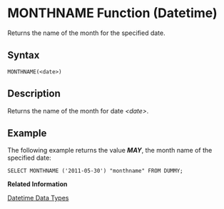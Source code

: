 <!-- loio20e562537519101499c6a760e719afbd -->

# MONTHNAME Function \(Datetime\)

Returns the name of the month for the specified date.



<a name="loio20e562537519101499c6a760e719afbd__sql_function_monthname_1sql_function_monthname_syntax"/>

## Syntax

```
MONTHNAME(<date>)
```



<a name="loio20e562537519101499c6a760e719afbd__sql_function_monthname_1sql_function_monthname_description"/>

## Description

Returns the name of the month for date *<date\>*.



<a name="loio20e562537519101499c6a760e719afbd__sql_function_monthname_1sql_function_monthname_examples"/>

## Example

The following example returns the value ***MAY***, the month name of the specified date:

```
SELECT MONTHNAME ('2011-05-30') "monthname" FROM DUMMY;
```

**Related Information**  


[Datetime Data Types](../datetime-data-types-3f81ccc.md "Datetime data types are used to store date and time information.")

